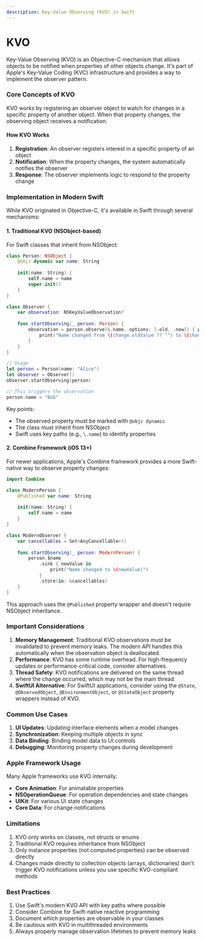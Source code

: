 ```yaml
---
description: Key-Value Observing (KVO) in Swift
---
```


# KVO

Key-Value Observing (KVO) is an Objective-C mechanism that allows objects to be notified when properties of other objects change. It's part of Apple's Key-Value Coding (KVC) infrastructure and provides a way to implement the observer pattern.

### Core Concepts of KVO

KVO works by registering an observer object to watch for changes in a specific property of another object. When that property changes, the observing object receives a notification.

#### How KVO Works

1. **Registration**: An observer registers interest in a specific property of an object
2. **Notification**: When the property changes, the system automatically notifies the observer
3. **Response**: The observer implements logic to respond to the property change

### Implementation in Modern Swift

While KVO originated in Objective-C, it's available in Swift through several mechanisms:

#### 1. Traditional KVO (NSObject-based)

For Swift classes that inherit from NSObject:

```swift
class Person: NSObject {
    @objc dynamic var name: String
    
    init(name: String) {
        self.name = name
        super.init()
    }
}

class Observer {
    var observation: NSKeyValueObservation?
    
    func startObserving(_ person: Person) {
        observation = person.observe(\.name, options: [.old, .new]) { person, change in
            print("Name changed from \(change.oldValue ?? "") to \(change.newValue ?? "")")
        }
    }
}

// Usage
let person = Person(name: "Alice")
let observer = Observer()
observer.startObserving(person)

// This triggers the observation
person.name = "Bob"
```

Key points:

* The observed property must be marked with `@objc dynamic`
* The class must inherit from NSObject
* Swift uses key paths (e.g., `\.name`) to identify properties

#### 2. Combine Framework (iOS 13+)

For newer applications, Apple's Combine framework provides a more Swift-native way to observe property changes:

```swift
import Combine

class ModernPerson {
    @Published var name: String
    
    init(name: String) {
        self.name = name
    }
}

class ModernObserver {
    var cancellables = Set<AnyCancellable>()
    
    func startObserving(_ person: ModernPerson) {
        person.$name
            .sink { newValue in
                print("Name changed to \(newValue)")
            }
            .store(in: &cancellables)
    }
}
```

This approach uses the `@Published` property wrapper and doesn't require NSObject inheritance.

### Important Considerations

1. **Memory Management**: Traditional KVO observations must be invalidated to prevent memory leaks. The modern API handles this automatically when the observation object is deallocated.
2. **Performance**: KVO has some runtime overhead. For high-frequency updates or performance-critical code, consider alternatives.
3. **Thread Safety**: KVO notifications are delivered on the same thread where the change occurred, which may not be the main thread.
4. **SwiftUI Alternative**: For SwiftUI applications, consider using the `@State`, `@ObservedObject`, `@EnvironmentObject`, or `@StateObject` property wrappers instead of KVO.

### Common Use Cases

1. **UI Updates**: Updating interface elements when a model changes
2. **Synchronization**: Keeping multiple objects in sync
3. **Data Binding**: Binding model data to UI controls
4. **Debugging**: Monitoring property changes during development

### Apple Framework Usage

Many Apple frameworks use KVO internally:

* **Core Animation**: For animatable properties
* **NSOperationQueue**: For operation dependencies and state changes
* **UIKit**: For various UI state changes
* **Core Data**: For change notifications

### Limitations

1. KVO only works on classes, not structs or enums
2. Traditional KVO requires inheritance from NSObject
3. Only instance properties (not computed properties) can be observed directly
4. Changes made directly to collection objects (arrays, dictionaries) don't trigger KVO notifications unless you use specific KVO-compliant methods

### Best Practices

1. Use Swift's modern KVO API with key paths where possible
2. Consider Combine for Swift-native reactive programming
3. Document which properties are observable in your classes
4. Be cautious with KVO in multithreaded environments
5. Always properly manage observation lifetimes to prevent memory leaks
